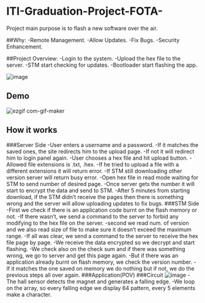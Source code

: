 # ITI-Graduation-Project-FOTA-
Project main purpose is to flash a new software over the air.

##Why:
-Remote Management.
-Allow Updates.
-Fix Bugs.
-Security Enhancement.

##Project Overview:
-Login to the system.
-Upload the hex file to the server.
-STM start checking for updates.
-Bootloader start flashing the app.

![image](https://user-images.githubusercontent.com/32434683/112478577-d55c7700-8d7c-11eb-96ed-ee29a7a11d16.png)


## Demo
![ezgif com-gif-maker](https://user-images.githubusercontent.com/32434683/111859358-07b74000-8949-11eb-8e22-2e9aa7e413d1.gif)

## How it works
###Server Side
-User enters a username and a password.
-If it matches the saved ones, the site redirects him to the upload page.
-If not it will redirect him to login panel again.
-User chooses a hex file and hit upload button.
-Allowed file extensions is .txt, .hex.
-If he tried to upload a file with a different extensions it will return error.
-If STM still downloading other version server will return busy error.
-Open hex file in read mode waiting for STM to send number of desired page.
-Once server gets the number it will start to encrypt the data and send to STM.
-After 5 minutes from starting download, if the STM didn’t receive the pages then there is something wrong and the server will allow uploading updates to fix bugs.
###STM Side
-First we check if there is an application code burnt on the flash memory or not.
-If there wasn’t, we send a command to the server to forbid any modifying to the hex file on the server.
-second we read num. of version and we also read size of file to make sure it doesn’t exceed the maximum range.
-If all was clear, we send a command to the server to receive the hex file page by page.
-We receive the data encrypted so we decrypt and start flashing.
-We check also on the check sum and if there was something wrong, we go to server and get this page again.
-But if there was an application already burnt on flash memory, we check the version number.
-If it matches the one saved on memory we do nothing but if not, we do the previous steps all over again.
###Application(POV)
###Circuit
![image](https://user-images.githubusercontent.com/32434683/112479574-da6df600-8d7d-11eb-86a8-4fc204a73be1.png)
-The hall sensor detects the magnet and generates a falling edge.
-We loop on the array, so every falling edge we display 64 pattern, every 5 elements make a character.



